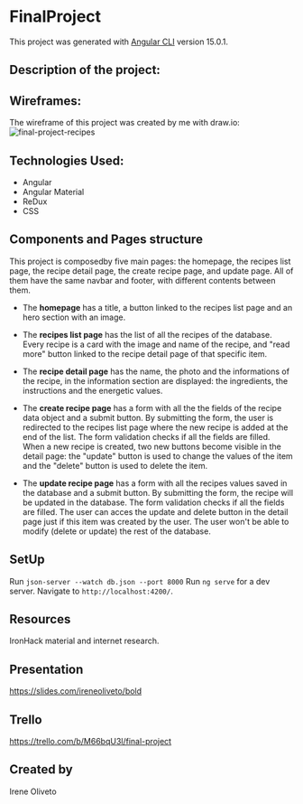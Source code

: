 # FinalProject

This project was generated with [Angular CLI](https://github.com/angular/angular-cli) version 15.0.1.

## Description of the project:

## Wireframes:
The wireframe of this project was created by me with draw.io:
![final-project-recipes](https://user-images.githubusercontent.com/106282460/206898513-61428ce5-32af-4ee0-bbd5-cc13be3ae883.png)

## Technologies Used:
* Angular
* Angular Material
* ReDux
* CSS

## Components and Pages structure
This project is composedby five main pages: the homepage, the recipes list page, the recipe detail page, the create recipe page, and update page. All of them have the same navbar and footer, with different contents between them.
* The **homepage** has a title, a button linked to the recipes list page and an hero section with an image.

* The **recipes list page** has the list of all the recipes of the database. Every recipe is a card with the image and name of the recipe, and "read more" button linked to the recipe detail page of that specific item.

* The **recipe detail page** has the name, the photo and the informations of the recipe, in the information section are displayed: the ingredients, the instructions and the energetic values. 

* The **create recipe page** has a form with all the the fields of the recipe data object and a submit button. By submitting the form, the user is redirected to the recipes list page where the new recipe is added at the end of the list. The form validation checks if all the fields are filled. When a new recipe is created, two new buttons become visible in the detail page: the "update" button is used to change the values of the item and the "delete" button is used to delete the item.

* The **update recipe page** has a form with all the recipes values saved in the database and a submit button. By submitting the form, the recipe will be updated in the database. The form validation checks if all the fields are filled. 
The user can acces the update and delete button in the detail page just if this item was created by the user. The user won't be able to modify (delete or update) the rest of the database.

## SetUp
Run `json-server --watch db.json --port 8000`
Run `ng serve` for a dev server. 
Navigate to `http://localhost:4200/`.

## Resources
IronHack material and internet research.

## Presentation
https://slides.com/ireneoliveto/bold

## Trello
https://trello.com/b/M66bqU3l/final-project

## Created by
Irene Oliveto
